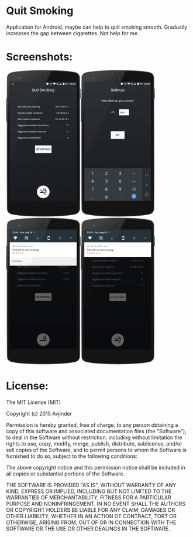 # Quit Smoking
Application for Android, maybe can help to quit smoking smooth. Gradually increases the gap between cigarettes. Not help for me.

# Screenshots:
<img src="/repository_files/image1.png" height="400px"/><img src="/repository_files/image2.png" height="400px"/><img src="/repository_files/image3.png" height="400px"/><img src="/repository_files/image4.png" height="400px"/>




# License:
The MIT License (MIT)

Copyright (c) 2015 Avjinder

Permission is hereby granted, free of charge, to any person obtaining a copy
of this software and associated documentation files (the "Software"), to deal
in the Software without restriction, including without limitation the rights
to use, copy, modify, merge, publish, distribute, sublicense, and/or sell
copies of the Software, and to permit persons to whom the Software is
furnished to do so, subject to the following conditions:

The above copyright notice and this permission notice shall be included in all
copies or substantial portions of the Software.

THE SOFTWARE IS PROVIDED "AS IS", WITHOUT WARRANTY OF ANY KIND, EXPRESS OR
IMPLIED, INCLUDING BUT NOT LIMITED TO THE WARRANTIES OF MERCHANTABILITY,
FITNESS FOR A PARTICULAR PURPOSE AND NONINFRINGEMENT. IN NO EVENT SHALL THE
AUTHORS OR COPYRIGHT HOLDERS BE LIABLE FOR ANY CLAIM, DAMAGES OR OTHER
LIABILITY, WHETHER IN AN ACTION OF CONTRACT, TORT OR OTHERWISE, ARISING FROM,
OUT OF OR IN CONNECTION WITH THE SOFTWARE OR THE USE OR OTHER DEALINGS IN THE
SOFTWARE.
